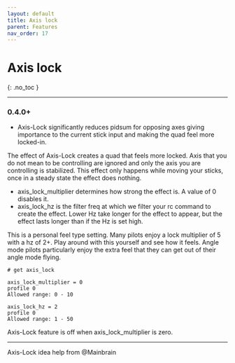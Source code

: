 ```yaml
---
layout: default
title: Axis lock
parent: Features
nav_order: 17
---
```


# Axis lock
{: .no_toc }

---

### 0.4.0+
* Axis-Lock significantly reduces pidsum for opposing axes giving importance to the current stick input and making the quad feel more locked-in.
 
The effect of Axis-Lock creates a quad that feels more locked. Axis that you do not mean to be controlling are ignored and only the axis you are controlling is stabilized. This effect only happens while moving your sticks, once in a steady state the effect does nothing.

* axis_lock_multiplier determines how strong the effect is. A value of 0 disables it.
* axis_lock_hz is the filter freq at which we filter your rc command to create the effect. Lower Hz take longer for the effect to appear, but the effect lasts longer than if the Hz is set high.

This is a personal feel type setting. Many pilots enjoy a lock multiplier of 5 with a hz of 2+. Play around with this yourself and see how it feels. Angle mode pilots particularly enjoy the extra feel that they can get out of their angle mode flying.
```
# get axis_lock

axis_lock_multiplier = 0
profile 0
Allowed range: 0 - 10

axis_lock_hz = 2
profile 0
Allowed range: 1 - 50
```

Axis-Lock feature is off when axis_lock_multiplier is zero.

***

Axis-Lock idea help from @Mainbrain